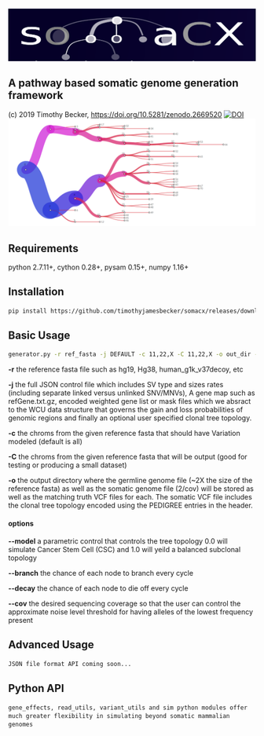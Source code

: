 ![Alt text](images/somacx_logo.png?raw=true "somacx") <br>
## A pathway based somatic genome generation framework
(c) 2019 Timothy Becker, https://doi.org/10.5281/zenodo.2669520
[![DOI](https://zenodo.org/badge/185091540.svg)](https://zenodo.org/badge/latestdoi/185091540)
![Alt text](images/clone_tree.png?raw=true "somacx") <br>


## Requirements
python 2.7.11+, cython 0.28+, pysam 0.15+, numpy 1.16+<br>

## Installation
```bash
pip install https://github.com/timothyjamesbecker/somacx/releases/download/0.1.0/somacx-0.1.0.tar.gz
```

## Basic Usage
```bash
generator.py -r ref_fasta -j DEFAULT -c 11,22,X -C 11,22,X -o out_dir --cov 2
```
<b>-r</b> the reference fasta file such as hg19, Hg38, human_g1k_v37decoy, etc<br>

<b>-j</b> the full JSON control file which includes SV type and sizes rates (including separate linked versus unlinked SNV/MNVs), A gene map such as refGene.txt.gz, encoded weighted gene list or mask files which we absract to the WCU data structure that governs the gain and loss probabilities of genomic regions and finally an optional user specified clonal tree topology.

<b>-c</b> the chroms from the given reference fasta that should have Variation modeled (default is all)

<b>-C</b> the chroms from the given reference fasta that will be output (good for testing or producing a small dataset)

<b>-o</b> the output directory where the germline genome file (~2X the size of the reference fasta) as well as the somatic genome file (2/cov) will be stored as well as the matching truth VCF files for each. The somatic VCF file includes the clonal tree topology encoded using the PEDIGREE entries in the header.

#### options
<b>--model</b> a parametric control that controls the tree topology 0.0 will simulate Cancer Stem Cell (CSC) and 1.0 will yeild a balanced subclonal topology

<b>--branch</b> the chance of each node to branch every cycle

<b>--decay</b> the chance of each node to die off every cycle

<b>--cov</b> the desired sequencing coverage so that the user can control the approximate noise level threshold for having alleles of the lowest frequency present

## Advanced Usage
``JSON file format API coming soon...``

## Python API
``gene_effects, read_utils, variant_utils and sim python modules offer much greater flexibility in simulating beyond somatic mammalian genomes
``
